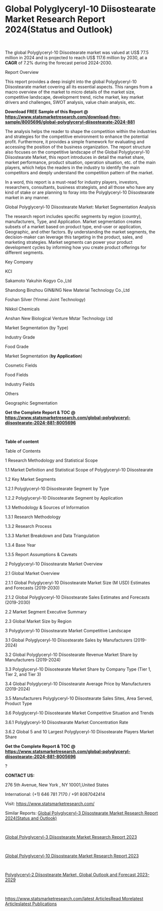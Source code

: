 <h1>Global Polyglyceryl-10 Diisostearate Market Research Report 2024(Status and Outlook)</h1><br/><p>The global Polyglyceryl-10 Diisostearate market was valued at US$ 77.5 million in 2024 and is projected to reach US$ 117.6 million by 2030, at a <strong>CAGR</strong> of 7.2% during the forecast period 2024-2030.</p>
 
 
 
 <p>Report Overview</p>
 
 
 
 <p>This report provides a deep insight into the global Polyglyceryl-10 Diisostearate market covering all its essential aspects. This ranges from a macro overview of the market to micro details of the market size, competitive landscape, development trend, niche market, key market drivers and challenges, SWOT analysis, value chain analysis, etc.</p>
 
 
 
 <p><strong>Download FREE Sample of this Report @ <a href="https://www.statsmarketresearch.com/download-free-sample/8005696/global-polyglyceryl-diisostearate-2024-881">https://www.statsmarketresearch.com/download-free-sample/8005696/global-polyglyceryl-diisostearate-2024-881</a></strong></p>
 
 
 
 <p>The analysis helps the reader to shape the competition within the industries and strategies for the competitive environment to enhance the potential profit. Furthermore, it provides a simple framework for evaluating and accessing the position of the business organization. The report structure also focuses on the competitive landscape of the Global Polyglyceryl-10 Diisostearate Market, this report introduces in detail the market share, market performance, product situation, operation situation, etc. of the main players, which helps the readers in the industry to identify the main competitors and deeply understand the competition pattern of the market.</p>
 
 
 
 <p>In a word, this report is a must-read for industry players, investors, researchers, consultants, business strategists, and all those who have any kind of stake or are planning to foray into the Polyglyceryl-10 Diisostearate market in any manner.</p>
 
 
 
 <p>Global Polyglyceryl-10 Diisostearate Market: Market Segmentation Analysis</p>
 
 
 
 <p>The research report includes specific segments by region (country), manufacturers, Type, and Application. Market segmentation creates subsets of a market based on product type, end-user or application, Geographic, and other factors. By understanding the market segments, the decision-maker can leverage this targeting in the product, sales, and marketing strategies. Market segments can power your product development cycles by informing how you create product offerings for different segments.</p>
 
 
 
 <p>Key Company</p>
 
 
 
 <p>KCI</p>
 
 
 
 <p>Sakamoto Yakuhin Kogyo Co.,Ltd</p>
 
 
 
 <p>Shandong Binzhou GIN&ING New Material Technology Co.,Ltd</p>
 
 
 
 <p>Foshan Silver (Yinmei Joint Technology)</p>
 
 
 
 <p>Nikkol Chemicals</p>
 
 
 
 <p>Anshan New Biological Venture Mstar Technology Ltd</p>
 
 
 
 <p>Market Segmentation (by Type)</p>
 
 
 
 <p>Industry Grade</p>
 
 
 
 <p>Food Grade</p>
 
 
 
 <p>Market Segmentation (<strong>by Application</strong>)</p>
 
 
 
 <p>Cosmetic Fields</p>
 
 
 
 <p>Food Fields</p>
 
 
 
 <p>Industry Fields</p>
 
 
 
 <p>Others</p>
 
 
 
 <p>Geographic Segmentation</p>
 
 
 
 <div><b>Get the Complete Report & TOC @ <a href="https://www.statsmarketresearch.com/global-polyglyceryl-diisostearate-2024-881-8005696">https://www.statsmarketresearch.com/global-polyglyceryl-diisostearate-2024-881-8005696</a></b></div>
 
 
 
 <p><br />
 
 <b>Table of content</b></p>
 
 
 
 <p>Table of Contents<br />
 
 1 Research Methodology and Statistical Scope<br />
 
 1.1 Market Definition and Statistical Scope of Polyglyceryl-10 Diisostearate<br />
 
 1.2 Key Market Segments<br />
 
 1.2.1 Polyglyceryl-10 Diisostearate Segment by Type<br />
 
 1.2.2 Polyglyceryl-10 Diisostearate Segment by Application<br />
 
 1.3 Methodology & Sources of Information<br />
 
 1.3.1 Research Methodology<br />
 
 1.3.2 Research Process<br />
 
 1.3.3 Market Breakdown and Data Triangulation<br />
 
 1.3.4 Base Year<br />
 
 1.3.5 Report Assumptions & Caveats<br />
 
 2 Polyglyceryl-10 Diisostearate Market Overview<br />
 
 2.1 Global Market Overview<br />
 
 2.1.1 Global Polyglyceryl-10 Diisostearate Market Size (M USD) Estimates and Forecasts (2019-2030)<br />
 
 2.1.2 Global Polyglyceryl-10 Diisostearate Sales Estimates and Forecasts (2019-2030)<br />
 
 2.2 Market Segment Executive Summary<br />
 
 2.3 Global Market Size by Region<br />
 
 3 Polyglyceryl-10 Diisostearate Market Competitive Landscape<br />
 
 3.1 Global Polyglyceryl-10 Diisostearate Sales by Manufacturers (2019-2024)<br />
 
 3.2 Global Polyglyceryl-10 Diisostearate Revenue Market Share by Manufacturers (2019-2024)<br />
 
 3.3 Polyglyceryl-10 Diisostearate Market Share by Company Type (Tier 1, Tier 2, and Tier 3)<br />
 
 3.4 Global Polyglyceryl-10 Diisostearate Average Price by Manufacturers (2019-2024)<br />
 
 3.5 Manufacturers Polyglyceryl-10 Diisostearate Sales Sites, Area Served, Product Type<br />
 
 3.6 Polyglyceryl-10 Diisostearate Market Competitive Situation and Trends<br />
 
 3.6.1 Polyglyceryl-10 Diisostearate Market Concentration Rate<br />
 
 3.6.2 Global 5 and 10 Largest Polyglyceryl-10 Diisostearate Players Market Share</p>
 
 
 
 <div><b>Get the Complete Report & TOC @ <a href="https://www.statsmarketresearch.com/global-polyglyceryl-diisostearate-2024-881-8005696">https://www.statsmarketresearch.com/global-polyglyceryl-diisostearate-2024-881-8005696</a></b></div>
 
 
 
 <p>? </p>
 
 
 
 <p><b>CONTACT US:</b><br />
 
 276 5th Avenue, New York , NY 10001,United States<br />
 
 International: (+1) 646 781 7170 / +91 8087042414<br />
 
 Visit: <a href="https://www.statsmarketresearch.com/">https://www.statsmarketresearch.com/</a><br />
 
 Similar Reports: <a href="https://www.statsmarketresearch.com/global-polyglyceryl-diisostearate-2024-881-8005696">Global Polyglyceryl-3 Diisostearate Market Research Report 2024(Status and Outlook)</a><br />
 
 <br />
 
 <a href="https://www.statsmarketresearch.com/global-polyglyceryl-diisostearate-2024-881-8005696">Global Polyglyceryl-3 Diisostearate Market Research Report 2023</a><br />
 
 <br />
 
 <a href="https://www.statsmarketresearch.com/global-polyglyceryl-diisostearate-2024-881-8005696">Global Polyglyceryl-10 Diisostearate Market Research Report 2023</a><br />
 
 <br />
 
 <a href="https://www.statsmarketresearch.com/global-polyglyceryl-diisostearate-2024-881-8005696">Polyglyceryl-2 Diisostearate Market, Global Outlook and Forecast 2023-2029</a><br />
 
 <br />
 
 <a href="https://gyeongbokgung.com">https://www.statsmarketresearch.com/</a><a href="https://hallyeomaritime.com">latest Articles</a><a href="https://jingwansa.com">Read More</a><a href="https://nguoiviet.jp/">latest Articles</a><a href="https://www.intelmarketresearch.com/">latest Publications</a></p>
